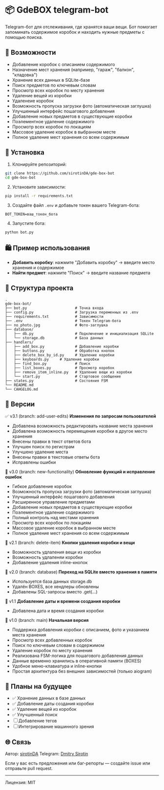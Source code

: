 # 📦 GdeBOX telegram-bot

Telegram-бот для отслеживания, где хранятся ваши вещи. Бот помогает запоминать содержимое коробок и находить нужные предметы с помощью поиска.

## 🚀 Возможности

- Добавление коробок с описанием содержимого
- Назначение мест хранения (например, "гараж", "балкон", "кладовка")
- Хранение всех данных в SQLite-базе
- Поиск предметов по ключевым словам
- Просмотр всех коробок по месту хранения
- Удаление вещей из коробки
- Удаленеие коробок
- Возможность пропуска загрузки фото (автоматическая заглушка)  
- Улучшенный интерфейс пошагового добавления 
- Добавление новых предметов в существующие коробки  
- Поэлементное удаление содержимого
- Просмотр всех коробок по локациям  
- Массовое удаление коробок в выбранном месте  
- Полное удаление мест хранения со всем содержимым

## 💠 Установка

1. Клонируйте репозиторий:

```bash
git clone https://github.com/sirotinDA/gde-box-bot
cd gde-box-bot
```

2. Установите зависимости:

```bash
pip install -r requirements.txt
```

3. Создайте файл `.env` и добавьте токен вашего Telegram-бота:

```env
BOT_TOKEN=ваш_токен_бота
```

4. Запустите бота:

```bash
python bot.py
```

## 🛍 Пример использования

- **Добавить коробку**: нажмите "Добавить коробку" → введите место хранения и содержимое
- **Найти предмет**: нажмите "Поиск" → введите название предмета

## 📂 Структура проекта

```
.
gde-box-bot/
├── bot.py                      # Точка входа
├── config.py                   # Загрузка переменных из .env
├── requirements.txt            # Зависимости
├── .env                        # Токен Telegram-бота
├── no_photo.jpg                # Фото-заглушка
├── database/
│   ├── db.py                   # Подключение и инициализация SQLite
│   └── storage.db              # База данных
├── handlers/
│   ├── add_box.py              # Добавление коробки
│   ├── buttons.py              # Обработка кнопок
│   ├── delete_box_by_id.py     # Удаление коробки
│   ├── keyboards.py     # Удаление коробки
│   ├── find_box.py             # Поиск
│   ├── list_boxes.py           # Просмотр коробок
│   ├── remove_item_inline.py   # Удаление вещи из коробки
│   └── start.py                # Стартовое сообщение
├── states.py                   # Состояния FSM
└── README.md
└── CAHGELOG.md
```

## 🔁 Версии

✅ v3.1 (branch: add-user-edits) **Изменения по запросам пользователей**
- Добавлена возможность редактировать название места зранения
- Добавлена возможность перемещения коробки в другое место хранения
- Внесены правки в текст ответов бота
- Улучшен поиск по регистрам
- Улучшено удаление места
- Внесены правки в текстовые ответы бота
- Исправлены ошибки

🔁 v3.0 (branch: new-functionality) **Обновление функций и исправление ошибок**
- Гибкое добавление коробок
- Возможность пропуска загрузки фото (автоматическая заглушка)
- Улучшенный интерфейс пошагового добавления
- Расширенное управление предметами
- Добавление новых предметов в существующие коробки  
- Поэлементное удаление содержимого
- Полный контроль над местами хранения
- Просмотр всех коробок по локациям  
- Массовое удаление коробок в выбранном месте  
- Полное удаление мест хранения со всем содержимым

🔁 v2.1 (branch: delete-item)
**Кнопки удаления коробки и вещи**

- Возможность удлаления вещи из коробки
- Возможность удлаленяи коробки
- Добавление удаления inline-кнопок

🔁 v2.0 (branch: database)
**Переход на SQLite вместо хранения в памяти**

- Используется база данных storage.db
- Удалён BOXES, все хендлеры обновлены
- Добавлены SQL-запросы вместо .get(...)

🔁 v1.1 
**Добавление даты и времени создания коробки**

- Добавлена дата и время создания коробки

🔁 v1.0 (branch: main)
**Начальная версия**

- Поддержка добавления коробки с описанием, фото и указанием места хранения
- Просмотр всех добавленных коробок
- Поиск по ключевым словам в содержимом
- Удаление коробок по месту хранения
- Реализована FSM-логика для пошагового добавления данных
- Данные временно хранились в оперативной памяти (BOXES)
- Удобное меню-клавиатура и inline-кнопки
- Простая архитектура без внешних зависимостей (только aiogram)

## 📅 Планы на будущее

- ✅ Хранение данных в базе данных
- ✅ Добавление даты создания коробки
- ✅ Удаление вещей из коробок
- ✅  Улучшенный поиск
- ☐  Добавление тегов
- ☐  Интегрирование машинного зрения

## 🌐 Связь

Автор: [sirotinDA](https://github.com/sirotinDA)
Telegram: [Dmitry Sirotin](https://t.me/sirotinDA)

Если у вас есть предложения или баг-репорты — создайте issue или отправьте pull request.

---

Лицензия: MIT
